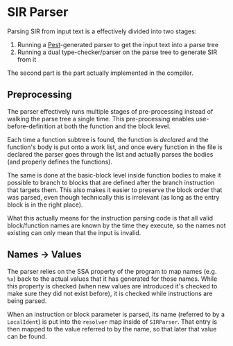 # SIR Parser

Parsing SIR from input text is a effectively divided into two stages:

1. Running a [Pest](https://pest.rs/)-generated parser to get the input text into a parse tree
2. Running a dual type-checker/parser on the parse tree to generate SIR from it

The second part is the part actually implemented in the compiler.

## Preprocessing

The parser effectively runs multiple stages of pre-processing instead of walking the
parse tree a single time. This pre-processing enables use-before-definition at both the
function and the block level. 

Each time a function subtree is found, the function is *declared* and the function's body is put
onto a work list, and once every function in the file is declared the parser goes through the list
and actually parses the bodies (and properly defines the functions). 

The same is done at the basic-block level inside function bodies to make it possible to
branch to blocks that are defined after the branch instruction that targets them. This also
makes it easier to preserve the block order that was parsed, even though technically this is
irrelevant (as long as the entry block is in the right place).

What this actually means for the instruction parsing code is that all valid block/function names
are known by the time they execute, so the names not existing can only mean that the input is invalid.

## Names -> Values

The parser relies on the SSA property of the program to map names (e.g. `%x`) back to
the actual values that it has generated for those names. While this property is checked (when 
new values are introduced it's checked to make sure they did not exist before), it is checked
while instructions are being parsed. 

When an instruction or block parameter is parsed, its name (referred to by a `LocalIdent`) is
put into the `resolver` map inside of `SIRParser`. That entry is then mapped to the value referred
to by the name, so that later that value can be found. 